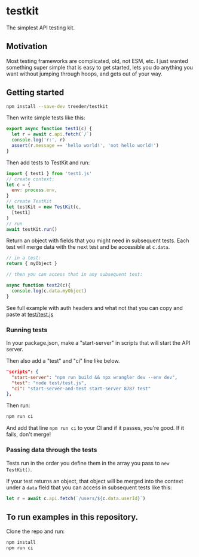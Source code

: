 # testkit

The simplest API testing kit. 

## Motivation

Most testing frameworks are complicated, old, not ESM, etc. I just wanted something super simple that is easy to get started, lets you do anything you want without jumping through hoops, and gets
out of your way. 

## Getting started

```sh
npm install --save-dev treeder/testkit
```

Then write simple tests like this:

```js
export async function test1(c) {
  let r = await c.api.fetch(`/`)
  console.log('r:', r)
  assert(r.message == 'hello world!', 'not hello world!')
}
```

Then add tests to TestKit and run:

```js
import { test1 } from 'test1.js'
// create context:
let c = {
  env: process.env,
}
// create TestKit
let testKit = new TestKit(c,
  [test1]
)
// run
await testKit.run()
```

Return an object with fields that you might need in subsequent tests. Each test will merge data with the next test and be accessible at `c.data`.

```js
// in a test:
return { myObject }

// then you can access that in any subsequent test:

async function text2(c){
  console.log(c.data.myObject)
}
```

See full example with auth headers and what not that you can copy and paste at [test/test.js](test/test.js)

### Running tests

In your package.json, make a "start-server" in scripts that will start the API server.

Then also add a "test" and "ci" line like below.

```json
"scripts": {
  "start-server": "npm run build && npx wrangler dev --env dev",
  "test": "node test/test.js",
  "ci": "start-server-and-test start-server 8787 test"
},
```

Then run:

```sh
npm run ci
```

And add that line `npm run ci` to your CI and if it passes, you're good. If it fails, don't merge!

### Passing data through the tests

Tests run in the order you define them in the array you pass to `new TestKit()`. 

If your test returns an object, that object will be merged into the context under a `data` field tbat you can access in subsequent tests like this:

```js
let r = await c.api.fetch(`/users/${c.data.userId}`)
```

## To run examples in this repository. 

Clone the repo and run:

```sh
npm install
npm run ci
```
